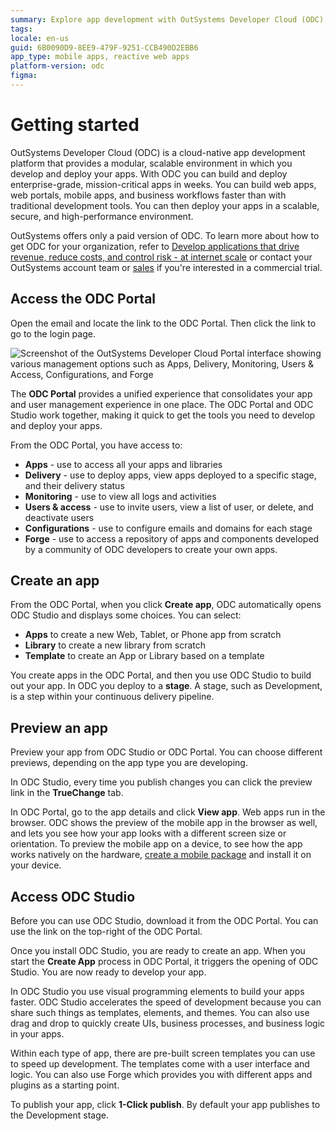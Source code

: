```yaml
---
summary: Explore app development with OutSystems Developer Cloud (ODC), a scalable platform for building and deploying enterprise-grade applications.
tags:
locale: en-us
guid: 6B0090D9-8EE9-479F-9251-CCB490D2EBB6
app_type: mobile apps, reactive web apps
platform-version: odc
figma:
---
```


# Getting started

OutSystems Developer Cloud (ODC) is a cloud-native app development platform that provides a modular, scalable environment in which you develop and deploy your apps. With ODC you can build and deploy enterprise-grade, mission-critical apps in weeks. You can build web apps, web portals, mobile apps, and business workflows faster than with traditional development tools. You can then deploy your apps in a scalable, secure, and high-performance environment.

<div class="info" markdown="1">

OutSystems offers only a paid version of ODC. To learn more about how to get ODC for your organization, refer to [Develop applications that drive revenue, reduce costs, and control risk - at internet scale](https://www.outsystems.com/low-code-platform/developer-cloud/) or contact your OutSystems account team or [sales](https://www.outsystems.com/contact-sales/) if you're interested in a commercial trial.

</div>

## Access the ODC Portal

Open the email and locate the link to the ODC Portal. Then click the link to go to the login page.

![Screenshot of the OutSystems Developer Cloud Portal interface showing various management options such as Apps, Delivery, Monitoring, Users & Access, Configurations, and Forge](images/vacation-app-pl.png "ODC Portal Interface")

The **ODC Portal** provides a unified experience that consolidates your app and user management experience in one place. The ODC Portal and ODC Studio work together, making it quick to get the tools you need to develop and deploy your apps.

From the ODC Portal, you have access to:

* **Apps** - use to access all your apps and libraries
* **Delivery** - use to deploy apps, view apps deployed to a specific stage, and their delivery status
* **Monitoring** - use to view all logs and activities
* **Users & access** - use to invite users, view a list of user, or delete, and deactivate users
* **Configurations** - use to configure emails and domains for each stage
* **Forge** - use to access a repository of apps and components developed by a community of ODC developers to create your own apps.

## Create an app

From the ODC Portal, when you click **Create app**, ODC automatically opens ODC Studio and displays some choices. You can select:

* **Apps** to create a new Web, Tablet, or Phone app from scratch
* **Library** to create a new library from scratch
* **Template** to create an App or Library based on a template

You create apps in the ODC Portal, and then you use ODC Studio to build out your app. In ODC you deploy to a **stage**. A stage, such as Development, is a step within your continuous delivery pipeline.

## Preview an app

Preview your app from ODC Studio or ODC Portal. You can choose different previews, depending on the app type you are developing.

In ODC Studio, every time you publish changes you can click the preview link in the **TrueChange** tab.

In ODC Portal, go to the app details and click **View app**. Web apps run in the browser. ODC shows the preview of the mobile app in the browser as well, and lets you see how your app looks with a different screen size or orientation. To preview the mobile app on a device, to see how the app works natively on the hardware, [create a mobile package](../building-apps/mobile/creating-mobile-package.md) and install it on your device.

## Access ODC Studio

Before you can use ODC Studio, download it from the ODC Portal. You can use the link on the top-right of the ODC Portal.

Once you install ODC Studio, you are ready to create an app. When you start the **Create App** process in ODC Portal, it triggers the opening of ODC Studio. You are now ready to develop your app.

In ODC Studio you use visual programming elements to build your apps faster. ODC Studio accelerates the speed of development because you can share such things as templates, elements, and themes. You can also use drag and drop to quickly create UIs, business processes, and business logic in your apps.

Within each type of app, there are pre-built screen templates you can use to speed up development. The templates come with a user interface and logic. You can also use Forge which provides you with different apps and plugins as a starting point.

To publish your app, click **1-Click publish**. By default your app publishes to the Development stage.

